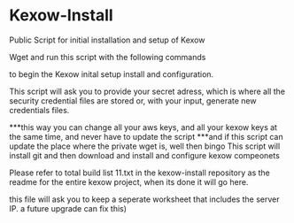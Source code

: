 Kexow-Install
=============

Public Script for initial installation and setup of Kexow

Wget and run this script with the following commands


to begin the Kexow inital setup install and configuration.

This script will ask you to provide your secret adress, which is where all the security credential files are stored
or, with your input, generate new credentials files.


***this way you can change all your aws keys, and all your kexow keys at the same time, and never have to update the script
***and if this script can update the place where the private wget is, well then bingo
This script will install git and then download and install and configure kexow compeonets

Please refer to total build list 11.txt in the kexow-install repository as the readme for the entire kexow project, when its done it will go here.

this file will ask you to keep a seperate worksheet that includes the server IP. a future upgrade can fix this)
